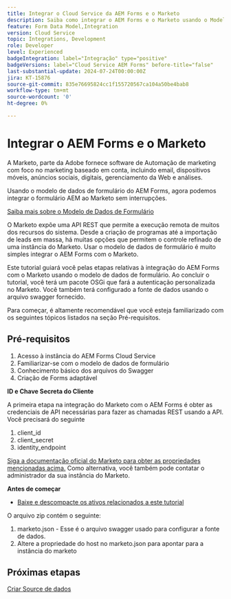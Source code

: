 ```yaml
---
title: Integrar o Cloud Service da AEM Forms e o Marketo
description: Saiba como integrar o AEM Forms e o Marketo usando o Modelo de dados de formulário do AEM Forms.
feature: Form Data Model,Integration
version: Cloud Service
topic: Integrations, Development
role: Developer
level: Experienced
badgeIntegration: label="Integração" type="positive"
badgeVersions: label="Cloud Service AEM Forms" before-title="false"
last-substantial-update: 2024-07-24T00:00:00Z
jira: KT-15876
source-git-commit: 835e76695824cc1f155720567ca104a50be4bab8
workflow-type: tm+mt
source-wordcount: '0'
ht-degree: 0%

---
```


# Integrar o AEM Forms e o Marketo

A Marketo, parte da Adobe fornece software de Automação de marketing com foco no marketing baseado em conta, incluindo email, dispositivos móveis, anúncios sociais, digitais, gerenciamento da Web e análises.

Usando o modelo de dados de formulário do AEM Forms, agora podemos integrar o formulário AEM ao Marketo sem interrupções.

[Saiba mais sobre o Modelo de Dados de Formulário](https://helpx.adobe.com/experience-manager/6-5/forms/using/data-integration.html)

O Marketo expõe uma API REST que permite a execução remota de muitos dos recursos do sistema. Desde a criação de programas até a importação de leads em massa, há muitas opções que permitem o controle refinado de uma instância do Marketo. Usar o modelo de dados de formulário é muito simples integrar o AEM Forms com o Marketo.

Este tutorial guiará você pelas etapas relativas à integração do AEM Forms com o Marketo usando o modelo de dados de formulário. Ao concluir o tutorial, você terá um pacote OSGi que fará a autenticação personalizada no Marketo. Você também terá configurado a fonte de dados usando o arquivo swagger fornecido.

Para começar, é altamente recomendável que você esteja familiarizado com os seguintes tópicos listados na seção Pré-requisitos.

## Pré-requisitos

1. Acesso à instância do AEM Forms Cloud Service
1. Familiarizar-se com o modelo de dados de formulário
1. Conhecimento básico dos arquivos do Swagger
1. Criação de Forms adaptável

**ID e Chave Secreta do Cliente**

A primeira etapa na integração do Marketo com o AEM Forms é obter as credenciais de API necessárias para fazer as chamadas REST usando a API. Você precisará do seguinte

1. client_id
1. client_secret
1. identity_endpoint

[Siga a documentação oficial do Marketo para obter as propriedades mencionadas acima.](https://developers.marketo.com/rest-api/) Como alternativa, você também pode contatar o administrador da sua instância do Marketo.

**Antes de começar**

* [Baixe e descompacte os ativos relacionados a este tutorial](assets/marketo.zip)

O arquivo zip contém o seguinte:

1. marketo.json - Esse é o arquivo swagger usado para configurar a fonte de dados.
1. Altere a propriedade do host no marketo.json para apontar para a instância do marketo

## Próximas etapas

[Criar Source de dados](./part2.md)

